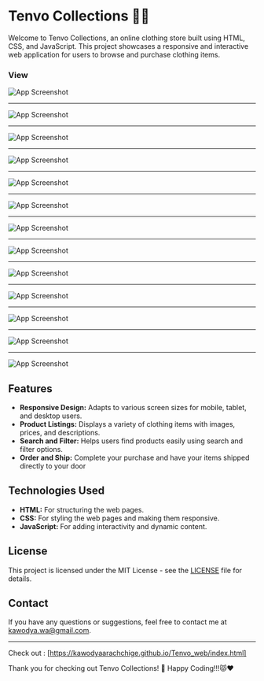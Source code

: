 
# Tenvo Collections 👗👘

Welcome to Tenvo Collections, an online clothing store built using HTML, CSS, and JavaScript. This project showcases a responsive and interactive web application for users to browse and purchase clothing items.

### View
![App Screenshot](https://imgur.com/leSVbf4.png)
<hr>

![App Screenshot](https://imgur.com/OvuV1Lu.png)
<hr>

![App Screenshot](https://imgur.com/Z7s8d1l.png)
<hr>

![App Screenshot](https://imgur.com/yRldmoZ.png)
<hr>

![App Screenshot](https://imgur.com/jJhydMZ.png)
<hr>

![App Screenshot](https://imgur.com/QmrgVM2.png)
<hr>

![App Screenshot](https://imgur.com/hSLnva6.png)
<hr>

![App Screenshot](https://imgur.com/7FfJlfr.png)
<hr>

![App Screenshot](https://imgur.com/93Vszkq.png)
<hr>

![App Screenshot](https://imgur.com/4JaRo2h.png)
<hr>

![App Screenshot](https://imgur.com/GYfmmBH.png)
<hr>

![App Screenshot](https://imgur.com/YtE6PrE.png)
<hr>

![App Screenshot](https://imgur.com/QWSHTfF.png)

## Features
 - **Responsive Design:** Adapts to various screen sizes for mobile, tablet, and desktop users.
- **Product Listings:** Displays a variety of clothing items with images, prices, and descriptions.
- **Search and Filter:** Helps users find products easily using search and filter options.
- **Order and Ship:** Complete your purchase and have your items shipped directly to your door

## Technologies Used

- **HTML:** For structuring the web pages.
- **CSS:** For styling the web pages and making them responsive.
- **JavaScript:** For adding interactivity and dynamic content.

## License

This project is licensed under the MIT License - see the [LICENSE](LICENSE) file for details.

## Contact

If you have any questions or suggestions, feel free to contact me at kawodya.wa@gmail.com.

---
Check out : [https://kawodyaarachchige.github.io/Tenvo_web/index.html]

Thank you for checking out Tenvo Collections! 🌚
Happy Coding!!!😾❤️





